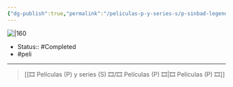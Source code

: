 ```yaml
---
{"dg-publish":true,"permalink":"/peliculas-p-y-series-s/p-sinbad-legend-of-the-seven-seas/"}
---
```



![|160](https://m.media-amazon.com/images/M/MV5BZTUzY2UzNWQtYjYwYS00MzRmLWJhY2UtNDczODUzM2I1YmM0XkEyXkFqcGdeQXVyMTI1Mzg0ODA5._V1_SX300.jpg)

- Status:: #Completed 
- #peli 

---

> [[🎞️ Películas (P) y series (S) 🎞️/🎞️ Películas (P) 🎞️\|🎞️ Películas (P) 🎞️]]